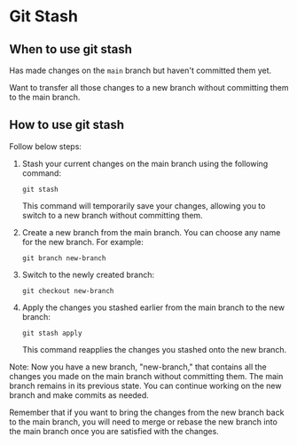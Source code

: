 # Git Stash
## When to use git stash
Has made changes on the ```main``` branch but haven't committed them yet.

Want to transfer all those changes to a new branch without committing them to the main branch.

## How to use git stash
Follow below steps:

1. Stash your current changes on the main branch using the following command:

   ```
   git stash
   ```

   This command will temporarily save your changes, allowing you to switch to a new branch without committing them.

2. Create a new branch from the main branch. You can choose any name for the new branch. For example:

   ```
   git branch new-branch
   ```

3. Switch to the newly created branch:

   ```
   git checkout new-branch
   ```

4. Apply the changes you stashed earlier from the main branch to the new branch:

   ```
   git stash apply
   ```

   This command reapplies the changes you stashed onto the new branch.

Note: 
Now you have a new branch, "new-branch," that contains all the changes you made on the main branch without committing them. The main branch remains in its previous state. You can continue working on the new branch and make commits as needed.

Remember that if you want to bring the changes from the new branch back to the main branch, you will need to merge or rebase the new branch into the main branch once you are satisfied with the changes.
